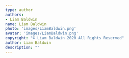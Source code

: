 ```yaml
---
type: author
authors:
- Liam Baldwin
name: Liam Baldwin
photo: 'images/LiamBaldwin.png'
avatar: 'images/LiamBaldwin.png'
copyright: "© Liam Baldwin 2020 All Rights Reserved"
author: Liam Baldwin
description: ""
---
```


